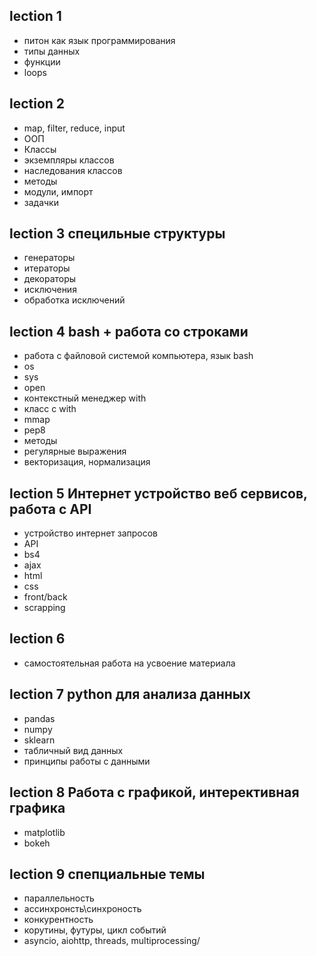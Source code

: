 ## lection 1
- питон как язык программирования 
- типы данных 
- функции 
- loops

## lection 2 
- map, filter, reduce, input  
- ООП
- Классы 
- экземпляры классов 
- наследования классов 
- методы
- модули, импорт
- задачки


## lection 3 специльные структуры 
- генераторы
- итераторы 
- декораторы 
- исключения 
- обработка исключений 

## lection 4 bash + работа со строками
- работа c файловой системой компьютера, язык bash
- os
- sys
- open
- контекстный менеджер with 
- класс с with 
- mmap
- pep8
- методы 
- регулярные выражения 
- векторизация, нормализация 

## lection 5 Интернет устройство веб сервисов, работа с API
- устройство интернет запросов 
- API 
- bs4
- ajax
- html
- css 
- front/back
- scrapping 

## lection 6
- самостоятельная работа на усвоение материала


## lection 7 python для анализа данных 
- pandas 
- numpy 
- sklearn 
- табличный вид данных 
- принципы работы с данными


## lection 8 Работа с графикой, интерективная графика 
- matplotlib
- bokeh


## lection 9 спепциальные темы 
- параллельность 
- ассинхронсть\синхроность
- конкурентность 
- корутины, футуры, цикл событий 
- asyncio, aiohttp, threads, multiprocessing/ 


